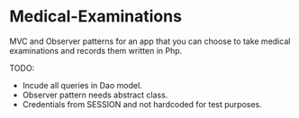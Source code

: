 # Medical-Examinations

MVC and Observer patterns for an app that you can choose to take medical examinations and records them written in Php.

TODO:
- Incude all queries in Dao model.
- Observer pattern needs abstract class.
- Credentials from SESSION and not hardcoded for test purposes.
